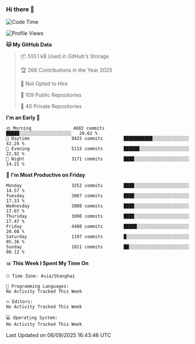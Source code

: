 ### Hi there 👋

<!--
**qbosen/qbosen** is a ✨ _special_ ✨ repository because its `README.md` (this file) appears on your GitHub profile.

Here are some ideas to get you started:

- 🔭 I’m currently working on ...
- 🌱 I’m currently learning ...
- 👯 I’m looking to collaborate on ...
- 🤔 I’m looking for help with ...
- 💬 Ask me about ...
- 📫 How to reach me: ...
- 😄 Pronouns: ...
- ⚡ Fun fact: ...
-->

<!--START_SECTION:waka-->
![Code Time](http://img.shields.io/badge/Code%20Time-2%2C111%20hrs%2036%20mins-blue)

![Profile Views](http://img.shields.io/badge/Profile%20Views-0-blue)

**🐱 My GitHub Data** 

> 📦 510.1 kB Used in GitHub's Storage 
 > 
> 🏆 266 Contributions in the Year 2025
 > 
> 🚫 Not Opted to Hire
 > 
> 📜 109 Public Repositories 
 > 
> 🔑 40 Private Repositories 
 > 
**I'm an Early 🐤** 

```text
🌞 Morning                4602 commits        █████░░░░░░░░░░░░░░░░░░░░   20.62 % 
🌆 Daytime                9425 commits        ███████████░░░░░░░░░░░░░░   42.24 % 
🌃 Evening                5115 commits        ██████░░░░░░░░░░░░░░░░░░░   22.92 % 
🌙 Night                  3171 commits        ████░░░░░░░░░░░░░░░░░░░░░   14.21 % 
```
📅 **I'm Most Productive on Friday** 

```text
Monday                   3252 commits        ████░░░░░░░░░░░░░░░░░░░░░   14.57 % 
Tuesday                  3867 commits        ████░░░░░░░░░░░░░░░░░░░░░   17.33 % 
Wednesday                3808 commits        ████░░░░░░░░░░░░░░░░░░░░░   17.07 % 
Thursday                 3898 commits        ████░░░░░░░░░░░░░░░░░░░░░   17.47 % 
Friday                   4480 commits        █████░░░░░░░░░░░░░░░░░░░░   20.08 % 
Saturday                 1197 commits        █░░░░░░░░░░░░░░░░░░░░░░░░   05.36 % 
Sunday                   1811 commits        ██░░░░░░░░░░░░░░░░░░░░░░░   08.12 % 
```


📊 **This Week I Spent My Time On** 

```text
🕑︎ Time Zone: Asia/Shanghai

💬 Programming Languages: 
No Activity Tracked This Week

🔥 Editors: 
No Activity Tracked This Week

💻 Operating System: 
No Activity Tracked This Week
```


 Last Updated on 06/09/2025 16:43:46 UTC
<!--END_SECTION:waka-->

